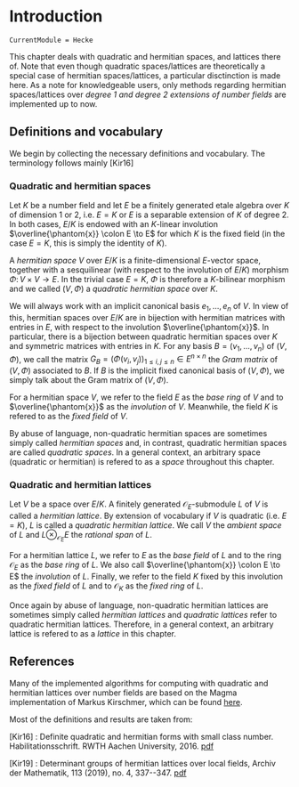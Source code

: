 # Introduction
```@meta
CurrentModule = Hecke
```


This chapter deals with quadratic and hermitian spaces, and lattices there of. 
Note that even though quadratic spaces/lattices are theoretically a special 
case of hermitian spaces/lattices, a particular disctinction is made here. As 
a note for knowledgeable users, only methods regarding hermitian spaces/lattices 
over _degree 1 and degree 2 extensions of number fields_ are implemented up to now.

## Definitions and vocabulary

We begin by collecting the necessary definitions and vocabulary.
The terminology follows mainly [Kir16]

### Quadratic and hermitian spaces

Let $K$ be a number field and let $E$ be a finitely generated etale algebra over 
$K$ of dimension 1 or 2, i.e. $E=K$ or $E$ is a separable extension of $K$ of 
degree 2. In both cases, $E/K$ is endowed with an $K$-linear involution 
$\overline{\phantom{x}} \colon E \to E$ for which $K$ is the fixed field (in the 
case $E=K$, this is simply the identity of $K$).

A *hermitian space* $V$ over $E/K$ is a finite-dimensional $E$-vector space, 
together with a sesquilinear (with respect to the involution of $E/K$) morphism 
$\Phi \colon V \times V \to E$. In the trivial case $E=K$, $\Phi$ is therefore 
a $K$-bilinear morphism and we called $(V, \Phi)$ a *quadratic hermitian space* 
over $K$.

We will always work with an implicit canonical basis $e_1, \ldots, e_n$ of $V$. 
In view of this, hermitian spaces over $E/K$ are in bijection with hermitian 
matrices with entries in $E$, with respect to the involution $\overline{\phantom{x}}$. 
In particular, there is a bijection between quadratic hermitian spaces over $K$ 
and symmetric matrices with entries in $K$.
For any basis $B = (v_1, \ldots, v_n)$ of $(V, \Phi)$, we call the matrix 
$G_B = (\Phi(v_i, v_j))_{1 \leq i, j \leq n} \in E^{n \times n}$ the *Gram matrix* 
of $(V, \Phi)$ associated to $B$. If $B$ is the implicit fixed canonical basis 
of $(V, \Phi)$, we simply talk about the Gram matrix of $(V, \Phi)$.

For a hermitian space $V$, we refer to the field $E$ as the *base ring* of $V$ and 
to $\overline{\phantom{x}}$ as the *involution* of $V$. Meanwhile, the field $K$ 
is refered to as the *fixed field* of $V$.

By abuse of language, non-quadratic hermitian spaces are sometimes simply called 
_hermitian spaces_ and, in contrast, quadratic hermitian spaces are called 
_quadratic spaces_. In a general context, an arbitrary space (quadratic or 
hermitian) is refered to as a _space_ throughout this chapter.

### Quadratic and hermitian lattices

Let $V$ be a space over $E/K$. A finitely generated $\mathcal O_E$-submodule $L$ 
of $V$ is called a *hermitian lattice*. By extension of vocabulary if $V$ is 
quadratic (i.e. $E=K$), $L$ is called a *quadratic hermitian lattice*. We call 
$V$ the *ambient space* of $L$ and $L\otimes_{\mathcal O_E} E$ the *rational span* 
of $L$.

For a hermitian lattice $L$, we refer to $E$ as the *base field* of $L$ and to 
the ring $\mathcal O_E$ as the *base ring* of $L$. We also call 
$\overline{\phantom{x}} \colon E \to E$ the *involution* of $L$. Finally, we 
refer to the field $K$ fixed by this involution as the *fixed field* of $L$ and 
to $\mathcal O_K$ as the *fixed ring* of $L$.

Once again by abuse of language, non-quadratic hermitian lattices are sometimes 
simply called _hermitian lattices_ and _quadratic lattices_ refer to quadratic
hermitian lattices. Therefore, in a general context, an arbitrary lattice is 
refered to as a _lattice_ in this chapter.

## References

Many of the implemented algorithms for computing with quadratic and hermitian 
lattices over number fields are based on the Magma implementation of Markus 
Kirschmer, which can be found [here](http://www.math.rwth-aachen.de/~Markus.Kirschmer/magma/lat.html).

Most of the definitions and results are taken from:

[Kir16]
: Definite quadratic and hermitian forms with small class number. Habilitationsschrift. RWTH Aachen University, 2016. 
[pdf](http://www.math.rwth-aachen.de/~Markus.Kirschmer/papers/herm.pdf)

[Kir19]
: Determinant groups of hermitian lattices over local fields, Archiv der Mathematik, 113 (2019), no. 4, 337--347. 
[pdf](https://math.uni-paderborn.de/fileadmin/mathematik/AG-Computeralgebra/Publications-kirschmer/DETERMINANT_GROUPS_OF_HERMITIAN_LATTICES_OVER.pdf)

